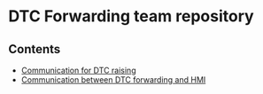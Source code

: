 # DTC Forwarding team repository

## Contents

* [Communication for DTC raising](dtc_communication)
* [Communication between DTC forwarding and HMI](github.com/auto-project/auto-project/blob/master/DataController/README.md)
